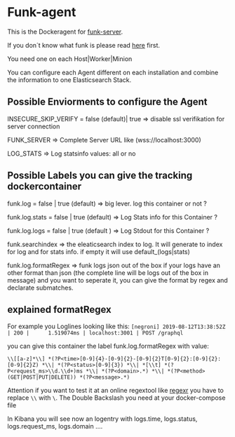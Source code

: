 # Funk-agent

This is the Dockeragent for [funk-server](https://github.com/fasibio/funk-server). 

If you don´t know what funk is please read [here](https://github.com/fasibio/funk-server) first. 


You need one on each Host|Worker|Minion

You can configure each Agent different on each installation and combine the information to one Elasticsearch Stack.

## Possible Enviorments to configure the Agent

INSECURE_SKIP_VERIFY =  false (default)| true => disable ssl verifikation for server connection

FUNK_SERVER => Complete Server URL like (wss://localhost:3000)

LOG_STATS => Log statsinfo values: all or  no

## Possible Labels you can give the tracking dockercontainer

funk.log = false | true (default) => big lever. log this container or not ?

funk.log.stats = false | true (default)  => Log Stats info for this Container ?

funk.log.logs = false | true (default ) => Log Stdout for this Container ? 

funk.searchindex => the eleaticsearch index to log. It will generate to index for log and for stats info.  if empty it will use default_(logs|stats)


funk.log.formatRegex => funk logs json out of the box if your logs have an other format than json (the complete line will be logs out of the box in message) and you want to seperate it, you can give the format by regex and declarate submatches. 




## explained formatRegex 
For example you Loglines looking like this: 
```[negroni] 2019-08-12T13:38:52Z | 200 |      1.519074ms | localhost:3001 | POST /graphql```

you can give this container the label funk.log.formatRegex with value: 

```\\[[a-z]*\\] *(?P<time>[0-9]{4}-[0-9]{2}-[0-9]{2}T[0-9]{2}:[0-9]{2}:[0-9]{2}Z) *\\| *(?P<status>[0-9]{3}) *\\| *[\\t] *(?P<request_ms>\\d.\\d+)ms *\\| *(?P<domain>.*) *\\| *(?P<method>(GET|POST|PUT|DELETE)) *(?P<message>.*)```

Attention if you want to test it at an online regextool like [regexr](https://regexr.com/4j31a) you have to replace ```\\``` with ```\```. 
The Double Backslash you need at your docker-compose file

In Kibana you will see now an logentry with logs.time, logs.status, logs.request_ms, logs.domain ....


